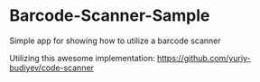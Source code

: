 # Barcode-Scanner-Sample

Simple app for showing how to utilize a barcode scanner

Utilizing this awesome implementation: https://github.com/yuriy-budiyev/code-scanner

